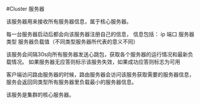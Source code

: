 #Cluster 服务器

该服务器用来接收所有服务器信息，属于核心服务器。

每一台服务器启动后都会向该服务器注册自己的信息，
信息包括：
ip
端口
服务器类型
服务器负载值（不同类型服务器所代表的意义不同）

该服务会间隔30s向所有服务器发送心跳包，获取各个服务器的运行情况和最新负载情况。
如果服务器无应答则标示该服务失效，如果成功应答则标志为可用

客户端访问路由服务器的时候，路由服务器会访问该服务获取需要的服务器信息，服务会返回同类型所有服务器里负载最小的服务器信息。

该服务是集群的核心服务器。